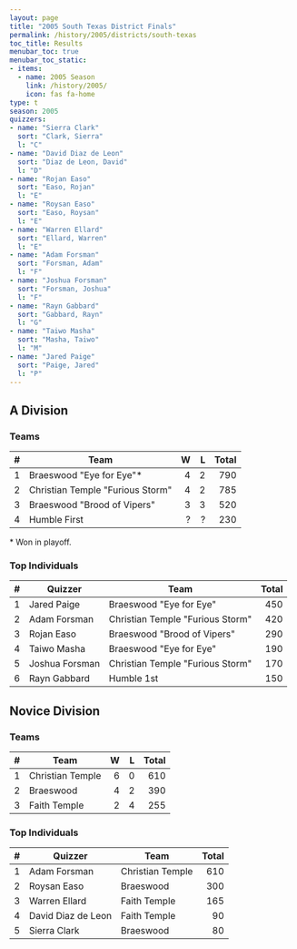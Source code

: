 ```yaml
---
layout: page
title: "2005 South Texas District Finals"
permalink: /history/2005/districts/south-texas
toc_title: Results
menubar_toc: true
menubar_toc_static:
- items:
  - name: 2005 Season
    link: /history/2005/
    icon: fas fa-home
type: t
season: 2005
quizzers:
- name: "Sierra Clark"
  sort: "Clark, Sierra"
  l: "C"
- name: "David Diaz de Leon"
  sort: "Diaz de Leon, David"
  l: "D"
- name: "Rojan Easo"
  sort: "Easo, Rojan"
  l: "E"
- name: "Roysan Easo"
  sort: "Easo, Roysan"
  l: "E"
- name: "Warren Ellard"
  sort: "Ellard, Warren"
  l: "E"
- name: "Adam Forsman"
  sort: "Forsman, Adam"
  l: "F"
- name: "Joshua Forsman"
  sort: "Forsman, Joshua"
  l: "F"
- name: "Rayn Gabbard"
  sort: "Gabbard, Rayn"
  l: "G"
- name: "Taiwo Masha"
  sort: "Masha, Taiwo"
  l: "M"
- name: "Jared Paige"
  sort: "Paige, Jared"
  l: "P"
---
```


## A Division

### Teams

|    # | Team                             |    W |    L | Total |
| ---: | -------------------------------- | ---: | ---: | ----: |
|    1 | Braeswood "Eye for Eye"*         |    4 |    2 |   790 |
|    2 | Christian Temple "Furious Storm" |    4 |    2 |   785 |
|    3 | Braeswood "Brood of Vipers"      |    3 |    3 |   520 |
|    4 | Humble First                     |    ? |    ? |   230 |

\* Won in playoff.

### Top Individuals

|    # | Quizzer        | Team                             | Total |
| ---: | -------------- | -------------------------------- | ----: |
|    1 | Jared Paige    | Braeswood "Eye for Eye"          |   450 |
|    2 | Adam Forsman   | Christian Temple "Furious Storm" |   420 |
|    3 | Rojan Easo     | Braeswood "Brood of Vipers"      |   290 |
|    4 | Taiwo Masha    | Braeswood "Eye for Eye"          |   190 |
|    5 | Joshua Forsman | Christian Temple "Furious Storm" |   170 |
|    6 | Rayn Gabbard   | Humble 1st                       |   150 |

## Novice Division

### Teams

|    # | Team             |    W |    L | Total |
| ---: | ---------------- | ---: | ---: | ----: |
|    1 | Christian Temple |    6 |    0 |   610 |
|    2 | Braeswood        |    4 |    2 |   390 |
|    3 | Faith Temple     |    2 |    4 |   255 |

### Top Individuals

|    # | Quizzer            | Team             | Total |
| ---: | ------------------ | ---------------- | ----: |
|    1 | Adam Forsman       | Christian Temple |   610 |
|    2 | Roysan Easo        | Braeswood        |   300 |
|    3 | Warren Ellard      | Faith Temple     |   165 |
|    4 | David Diaz de Leon | Faith Temple     |    90 |
|    5 | Sierra Clark       | Braeswood        |    80 |